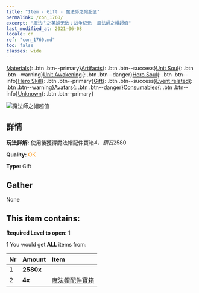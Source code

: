 ```yaml
---
title: "Item - Gift - 魔法師之帽超值"
permalink: /con_1760/
excerpt: "魔法门之英雄无敌：战争纪元  魔法師之帽超值"
last_modified_at: 2021-06-08
locale: cn
ref: "con_1760.md"
toc: false
classes: wide
---
```

 [Materials](/ItemsCN/){: .btn .btn--primary}[Artifacts](/ItemsCN/Artifacts/){: .btn .btn--success}[Unit Soul](/ItemsCN/UnitSoul/){: .btn .btn--warning}[Unit Awakening](/ItemsCN/UnitAwakening/){: .btn .btn--danger}[Hero Soul](/ItemsCN/HeroSoul/){: .btn .btn--info}[Hero Skill](/ItemsCN/HeroSkill/){: .btn .btn--primary}[Gift](/ItemsCN/Gift/){: .btn .btn--success}[Event related](/ItemsCN/Events/){: .btn .btn--warning}[Avatars](/ItemsCN/Avatars/){: .btn .btn--danger}[Consumables](/ItemsCN/Consumables/){: .btn .btn--info}[Unknown](/ItemsCN/Unknown/){: .btn .btn--primary}

 ![魔法師之帽超值](/images/t/i_907376.png)

## 詳情
 **玩法詳解:** 使用後獲得魔法帽配件寶箱*4、鑽石*2580

 **Quality:** <span style="color: #FF8C00">OK</span>

 **Type:** Gift

## Gather

  None

## This item contains:

 **Required Level to open:** 1

 1 You would get **ALL** items  from:

  | Nr | Amount |     Item    |
  |:---|:-------|:------------|
  | 1 |  **2580x** | <i class="fas fa-gem"/> |  | 
  | 2 |  **4x** | [魔法帽配件寶箱](/cn/Items/con_1359/) |  | 

